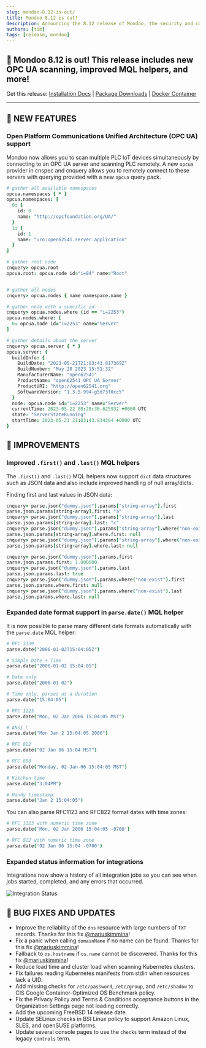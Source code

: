 ```yaml
---
slug: mondoo-8.12-is-out/
title: Mondoo 8.12 is out!
description: Announcing the 8.12 release of Mondoo, the security and compliance platform that prioritizes risks that matter most in your infrastructure.
authors: [tim]
tags: [release, mondoo]
---
```


## 🥳 Mondoo 8.12 is out! This release includes new OPC UA scanning, improved MQL helpers, and more!

Get this release: [Installation Docs](/cnspec/) | [Package Downloads](https://releases.mondoo.com/cnspec/) | [Docker Container](https://hub.docker.com/r/mondoo/cnspec)

---

## 🎉 NEW FEATURES

### Open Platform Communications Unified Architecture (OPC UA) support

Mondoo now allows you to scan multiple PLC IoT devices simultaneously by connecting to an OPC UA server and scanning PLC remotely. A new `opcua` provider in cnspec and cnquery allows you to remotely connect to these servers with querying provided with a new `opcua` query pack.

```coffeescript
# gather all available namespaces
opcua.namespaces { * }
opcua.namespaces: [
  0: {
    id: 0
    name: "http://opcfoundation.org/UA/"
  }
  1: {
    id: 1
    name: "urn:open62541.server.application"
  }
]

# gather root node
cnquery> opcua.root
opcua.root: opcua.node id="i=84" name="Root"


# gather all nodes
cnquery> opcua.nodes { name namespace.name }

# gather node with a specific id
cnquery> opcua.nodes.where (id == "i=2253")
opcua.nodes.where: [
  0: opcua.node id="i=2253" name="Server"
]

# gather details about the server
cnquery> opcua.server { * }
opcua.server: {
  buildInfo: {
    BuildDate: "2023-05-21T21:03:43.817369Z"
    BuildNumber: "May 20 2023 15:51:32"
    ManufacturerName: "open62541"
    ProductName: "open62541 OPC UA Server"
    ProductURI: "http://open62541.org"
    SoftwareVersion: "1.3.5-994-g5d73f0cc5"
  }
  node: opcua.node id="i=2253" name="Server"
  currentTime: 2023-05-22 08:28:30.625932 +0000 UTC
  state: "ServerStateRunning"
  startTime: 2023-05-21 21:03:43.834304 +0000 UTC
}
```

## 🧹 IMPROVEMENTS

### Improved `.first()` and `.last()` MQL helpers

The `.first()` and `.last()` MQL helpers now support `dict` data structures such as JSON data and also include improved handling of null array/dicts.

Finding first and last values in JSON data:

```coffeescript
cnquery> parse.json("dummy.json").params["string-array"].first
parse.json.params[string-array].first: "a"
cnquery> parse.json("dummy.json").params["string-array"].last
parse.json.params[string-array].last: "c"
cnquery> parse.json("dummy.json").params["string-array"].where("non-exist").first
parse.json.params[string-array].where.first: null
cnquery> parse.json("dummy.json").params["string-array"].where("non-exist").last
parse.json.params[string-array].where.last: null

cnquery> parse.json("dummy.json").params.first
parse.json.params.first: 1.000000
cnquery> parse.json("dummy.json").params.last
parse.json.params.last: true
cnquery> parse.json("dummy.json").params.where("non-exist").first
parse.json.params.where.first: null
cnquery> parse.json("dummy.json").params.where("non-exist").last
parse.json.params.where.last: null
```

### Expanded date format support in `parse.date()` MQL helper

It is now possible to parse many different date formats automatically with the `parse.date` MQL helper:

```coffeescript
# RFC 3339
parse.date("2006-01-02T15:04:05Z")

# Simple Date + Time
parse.date("2006-01-02 15:04:05")

# Date only
parse.date("2006-01-02")

# Time only, parses as a duration
parse.date("15:04:05")

# RFC 1123
parse.date("Mon, 02 Jan 2006 15:04:05 MST")

# ANSI C
parse.date("Mon Jan 2 15:04:05 2006")

# RFC 822
parse.date("02 Jan 06 15:04 MST")

# RFC 850
parse.date("Monday, 02-Jan-06 15:04:05 MST")

# Kitchen time
parse.date("3:04PM")

# Handy timestamp
parse.date("Jan 2 15:04:05")
```

You can also parse RFC1123 and RFC822 format dates with time zones:

```coffeescript
# RFC 1123 with numeric time zone
parse.date('Mon, 02 Jan 2006 15:04:05 -0700')

# RFC 822 with numeric time zone
parse.date('02 Jan 06 15:04 -0700')
```

### Expanded status information for integrations

Integrations now show a history of all integration jobs so you can see when jobs started, completed, and any errors that occurred.

![Integration Status](/img/releases/2023-05-30-mondoo-8.12-is-out/status.png)

## 🐛 BUG FIXES AND UPDATES

- Improve the reliability of the `dns` resource with large numbers of `TXT` records. Thanks for this fix [@mariuskimmina](https://github.com/mariuskimmina)!
- Fix a panic when calling `domainName` if no name can be found. Thanks for this fix [@mariuskimmina](https://github.com/mariuskimmina)!
- Fallback to `os.hostname` if `os.name` cannot be discovered. Thanks for this fix [@mariuskimmina](https://github.com/mariuskimmina)!
- Reduce load time and cluster load when scanning Kubernetes clusters.
- Fix failures reading Kubernetes manifests from stdin when resources lack a UID.
- Add missing checks for `/etc/password`, `/etc/group`, and `/etc/shadow` to CIS Google Container-Optimized OS Benchmark policy.
- Fix the Privacy Policy and Terms & Conditions acceptance buttons in the Organization Settings page not loading correctly.
- Add the upcoming FreeBSD 14 release date.
- Update SELinux checks in BSI Linux policy to support Amazon Linux, SLES, and openSUSE platforms.
- Update several console pages to use the `checks` term instead of the legacy `controls` term.
